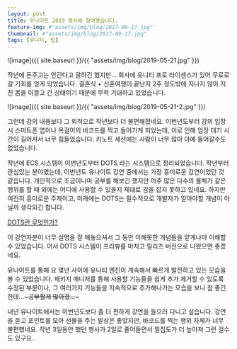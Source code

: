 ```yaml
---
layout: post
title: 유나이트 2019 행사에 참여했습니다.
feature-img: #"assets/img/blog/2017-09-17.jpg"
thumbnail: #"assets/img/blog/2017-09-17.jpg"
tags: [유니티, 팁]
---
```


![image]({{ site.baseurl }}/{{ "assets/img/blog/2019-05-21.jpg" }}) 

작년에 돈주고는 안간다고 말하긴 했지만... 회사에 유니티 프로 라이센스가 있어 무료로 갈 기회를 얻게 되었습니다. 결혼식 + 신혼여행이 끝난지 2주 정도밖에 지나지 않아 지친 몸을 이끌고 간 상태이기 때문에 무척 기대하고 있었습니다.

![image]({{ site.baseurl }}/{{ "assets/img/blog/2019-05-21-2.jpg" }}) 

그런데 강의 내용보다 그 외적으로 작년보다 더 불편해졌네요. 이번년도부터 강의 입장 시 스마트폰 앱이나 목걸이의 바코드를 찍고 들어가게 되었는데, 이로 인해 입장 대기 시간이 길어져서 너무 힘들었습니다. 키노트 세션에는 사람이 너무 많아 아예 들어갈수도 없었습니다.

작년에 ECS 시스템이 이번년도부터 DOTS 라는 시스템으로 정리되었습니다. 작년부터 관심있는 분야였는데, 이번년도 유나이트 강연 중에서는 가장 흥미로운 강연이었던 것 같습니다. 개인적으로 조금이나마 공부를 해보긴 했지만 아주 많은 다수의 물체가 같은 행위를 할 때 외에는 어디에 사용할 수 있을지 제대로 감을 잡지 못하고 있네요. 하지만 여전히 흥미로운 주제이고, 미래에는 DOTS는 필수적으로 개발자가 알아야할 개념이 아닐까 생각되긴 합니다.

[DOTS란 무엇인가?](https://www.youtube.com/watch?v=OLCf8nlMJ_U)

이 강연자분이 너무 설명을 잘 해놓으셔서 그 동안 이해못한 개념들을 얕게나마 이해할 수 있었습니다. 어서 DOTS 시스템이 프리뷰를 마치고 릴리즈 버전으로 나왔으면 좋겠네요.

유나이트를 통해 요 몇년 사이에 유니티 엔진이 계속해서 빠르게 발전하고 있는 모습을 볼 수 있었습니다. 패키지 매니저를 통해 사용할 기능들을 쉽게 추가 제거할 수 있도록 수정된 부분이나, 그 여러가지 기능들을 지속적으로 추가해나가는 모습을 보니 참 좋긴 한데...~~~공부할게 많아졌...~~~

내년 유나이트에서는 이번년도보다 좀 더 편하게 강연을 들으러 다니고 싶습니다. 강연을 듣고 포인트를 모아 선물을 주는 발상은 좋았지만, 바코드를 찍는 행위 자체가 너무 불편했네요. 작년 3일동안 했던 행사가 2일로 줄어들면서 밀집도가 더 높아져 그런 걸수도 있구요..